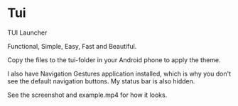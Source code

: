 # Tui
TUI Launcher 

Functional, Simple, Easy, Fast and Beautiful.

Copy the files to the tui-folder in your Android phone to apply the theme.

I also have Navigation Gestures application installed, which is why you don't see the default navigation buttons. 
My status bar is also hidden.

See the screenshot and example.mp4 for how it looks.
